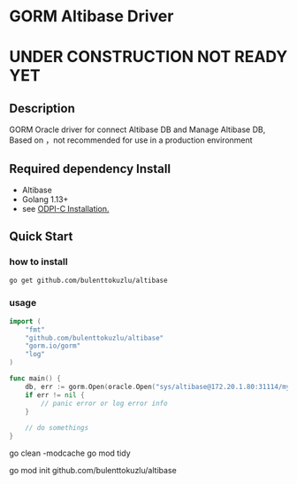 # GORM Altibase Driver

# UNDER CONSTRUCTION NOT READY YET 


## Description

GORM Oracle driver for connect Altibase DB and Manage Altibase DB, Based on
，not recommended for use in a production environment

## Required dependency Install

- Altibase
- Golang 1.13+
- see [ODPI-C Installation.](https://oracle.github.io/odpi/doc/installation.html)

## Quick Start
### how to install 
```bash
go get github.com/bulenttokuzlu/altibase
```
###  usage

```go
import (
	"fmt"
	"github.com/bulenttokuzlu/altibase"
	"gorm.io/gorm"
	"log"
)

func main() {
    db, err := gorm.Open(oracle.Open("sys/altibase@172.20.1.80:31114/mydb"), &gorm.Config{})
    if err != nil {
        // panic error or log error info
    } 
    
    // do somethings
}
```





go clean -modcache
go mod tidy





go mod init github.com/bulenttokuzlu/altibase